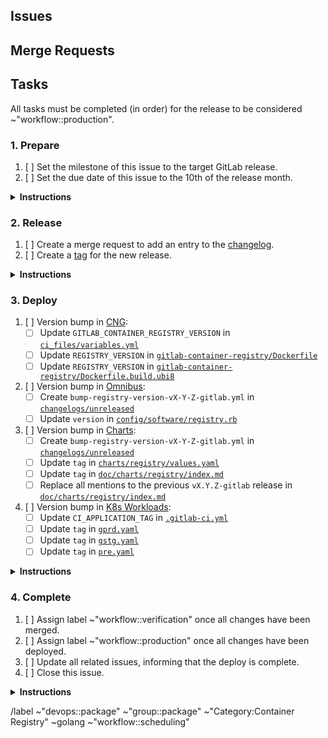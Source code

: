 <!--
Please use the following format for the issue title:

Release Version vX.Y.Z-gitlab

Example:

Release Version v2.7.7-gitlab
-->

## Issues
<!--
Please create an unordered list with the issues that this release should include.

Example:

* https://gitlab.com/gitlab-org/gitlab/issues/12345
* https://gitlab.com/gitlab-org/container-registry/issues/12345
-->

## Merge Requests
<!--
(Optional) Please create an unordered list with the merge requests that this release should include.

Example:

* https://gitlab.com/gitlab-org/gitlab/merge_requests/12345
* https://gitlab.com/gitlab-org/container-registry/merge_requests/12345
-->

## Tasks
All tasks must be completed (in order) for the release to be considered ~"workflow::production".

### 1. Prepare

1. [ ] Set the milestone of this issue to the target GitLab release.
1. [ ] Set the due date of this issue to the 10th of the release month.

<details>
<summary><b>Instructions</b></summary>
The due date is set to the 10th of each month to create a buffer of 7 days before the merge deadline on the 17th. See [Product Development Timeline](https://about.gitlab.com/handbook/engineering/workflow/#product-development-timeline) for more information about the GitLab release timings.
</details>

### 2. Release

1. [ ] Create a merge request to add an entry to the [changelog](https://gitlab.com/gitlab-org/container-registry/blob/release/2.7-gitlab/CHANGELOG.md).
1. [ ] Create a [tag](https://gitlab.com/gitlab-org/container-registry/-/tags) for the new release.

<details>
<summary><b>Instructions</b></summary>
Please mention this issue in the description of the changelog merge request.

See [release instructions](https://gitlab.com/gitlab-org/container-registry/tree/release/2.7-gitlab/docs-gitlab#releases) for additional information.
</details>

### 3. Deploy

1. [ ] Version bump in [CNG](https://gitlab.com/gitlab-org/build/CNG):
    - [ ] Update `GITLAB_CONTAINER_REGISTRY_VERSION` in [`ci_files/variables.yml`](https://gitlab.com/gitlab-org/build/CNG/blob/master/ci_files/variables.yml)
    - [ ] Update `REGISTRY_VERSION` in [`gitlab-container-registry/Dockerfile`](https://gitlab.com/gitlab-org/build/CNG/blob/master/gitlab-container-registry/Dockerfile)
    - [ ] Update `REGISTRY_VERSION` in [`gitlab-container-registry/Dockerfile.build.ubi8`](https://gitlab.com/gitlab-org/build/CNG/blob/master/gitlab-container-registry/Dockerfile.build.ubi8)
1. [ ] Version bump in [Omnibus](https://gitlab.com/gitlab-org/omnibus-gitlab):
    - [ ] Create `bump-registry-version-vX-Y-Z-gitlab.yml` in [`changelogs/unreleased`](https://gitlab.com/gitlab-org/omnibus-gitlab/tree/master/changelogs/unreleased)
    - [ ] Update `version` in [`config/software/registry.rb`](https://gitlab.com/gitlab-org/omnibus-gitlab/blob/master/config/software/registry.rb)
1. [ ] Version bump in [Charts](https://gitlab.com/gitlab-org/charts):
    - [ ] Create `bump-registry-version-vX-Y-Z-gitlab.yml` in [`changelogs/unreleased`](https://gitlab.com/gitlab-org/charts/gitlab/blob/master/changelogs/unreleased)
    - [ ] Update `tag` in [`charts/registry/values.yaml`](https://gitlab.com/gitlab-org/charts/gitlab/blob/master/charts/registry/values.yaml)
    - [ ] Update `tag` in [`doc/charts/registry/index.md`](https://gitlab.com/gitlab-org/charts/gitlab/blob/master/doc/charts/registry/index.md)
    - [ ] Replace all mentions to the previous `vX.Y.Z-gitlab` release in [`doc/charts/registry/index.md`](https://gitlab.com/gitlab-org/charts/gitlab/blob/master/doc/charts/registry/index.md)
1. [ ] Version bump in [K8s Workloads](https://gitlab.com/gitlab-com/gl-infra/k8s-workloads/gitlab-com):
    - [ ] Update `CI_APPLICATION_TAG` in [`.gitlab-ci.yml`](https://gitlab.com/gitlab-com/gl-infra/k8s-workloads/gitlab-com/blob/master/.gitlab-ci.yml)
    - [ ] Update `tag` in [`gprd.yaml`](https://gitlab.com/gitlab-com/gl-infra/k8s-workloads/gitlab-com/blob/master/gprd.yaml)
    - [ ] Update `tag` in [`gstg.yaml`](https://gitlab.com/gitlab-com/gl-infra/k8s-workloads/gitlab-com/blob/master/gstg.yaml)
    - [ ] Update `tag` in [`pre.yaml`](https://gitlab.com/gitlab-com/gl-infra/k8s-workloads/gitlab-com/blob/master/pre.yaml)

<details>
<summary><b>Instructions</b></summary>

Bump the Container Registry version used in [CNG](https://gitlab.com/gitlab-org/build/CNG), [Omnibus](https://gitlab.com/gitlab-org/omnibus-gitlab), [Charts](https://gitlab.com/gitlab-org/charts) and [K8s Workloads](https://gitlab.com/gitlab-com/gl-infra/k8s-workloads/gitlab-com).

Create a merge request for each project. Mark parent tasks as completed once the corresponding merge requests are merged.

Version bump merge requests should appear automatically in the `Related merge requests` section of this issue.

#### Template

For consistency, please use the following template for these merge requests:

##### Title
```
Bump Container Registry to vX.Y.Z-gitlab
```
##### Description

Repeat the version subsection for multiple versions. As an example, to bump to v2.7.7 in a project where the current version is v2.7.5, create an entry for v2.7.6 and v2.7.7.

```md
## vX.Y.Z-gitlab
[Changelog](https://gitlab.com/gitlab-org/container-registry/blob/release/X.Y-gitlab/CHANGELOG.md#vXYZ-gitlab)

Related to <!-- link to this release issue -->.
```

##### Changelog Entries

Some projects require a changelog entry, please use the following template whenever necessary:

```yml
---
title: Bump Container Registry to vX.Y.Z-gitlab
merge_request: # number (not the link) of the version bump merge request
author:
type: changed
```
</details>

### 4. Complete

1. [ ] Assign label ~"workflow::verification" once all changes have been merged.
1. [ ] Assign label ~"workflow::production" once all changes have been deployed.
1. [ ] Update all related issues, informing that the deploy is complete.
1. [ ] Close this issue.

<details>
<summary><b>Instructions</b></summary>
To see the version deployed in each environment, look at the [Grafana Container Registry dashboard](https://dashboards.gitlab.net/d/registry-pod/registry-pod-info?orgId=1):

![image](/uploads/3fd5b4902472f6cdcc56b9c2d333472f/image.png)
</details>

/label ~"devops::package" ~"group::package" ~"Category:Container Registry" ~golang ~"workflow::scheduling"
